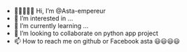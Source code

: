 - 👋😃😃😃😃 Hi, I’m @Asta-empereur
- 👀 I’m interested in ...
- 🌱 I’m currently learning ...
- 💞️ I’m looking to collaborate on python app project
- 📫 How to reach me on github or Facebook asta 😃😃😃😃

<!---
Asta-empereur/Asta-empereur is a ✨ special ✨ repository because its `README.md` (this file) appears on your GitHub profile.
You can click the Preview link to take a look at your changes.
--->
